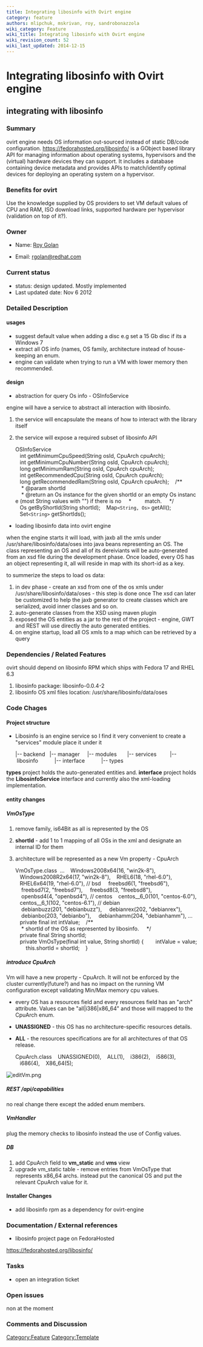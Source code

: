 ```yaml
---
title: Integrating libosinfo with Ovirt engine
category: feature
authors: mlipchuk, mskrivan, roy, sandrobonazzola
wiki_category: Feature
wiki_title: Integrating libosinfo with Ovirt engine
wiki_revision_count: 52
wiki_last_updated: 2014-12-15
---
```


# Integrating libosinfo with Ovirt engine

## integrating with libosinfo

### Summary

ovirt engine needs OS information out-sourced instead of static DB/code configuration. [<https://fedorahosted.org/libosinfo/>](libosinfo) is a GObject based library API for managing information about operating systems, hypervisors and the (virtual) hardware devices they can support. It includes a database containing device metadata and provides APIs to match/identify optimal devices for deploying an operating system on a hypervisor.

### Benefits for ovirt

Use the knowledge supplied by OS providers to set VM default values of CPU and RAM, ISO download links, supported hardware per hypervisor (validation on top of it?).

### Owner

*   Name: [ Roy Golan](User:MyUser)

<!-- -->

*   Email: <rgolan@redhat.com>

### Current status

*   status: design updated. Mostly implemented
*   Last updated date: Nov 6 2012

### Detailed Description

#### usages

*   suggest default value when adding a disc e.g set a 15 Gb disc if its a Windows 7
*   extract all OS info (names, OS family, architecture instead of house-keeping an enum.
*   engine can validate when trying to run a VM with lower memory then recommended.

#### design

*   abstraction for query Os info - OSInfoService

engine will have a service to abstract all interaction with libosinfo.

1.  the service will encapsulate the means of how to interact with the library itself
2.  the service will expose a required subset of libosinfo API

      OSInfoService
         int getMinimumCpuSpeed(String osId, CpuArch cpuArch);
         int getMinimumCpuNumber(String osId, CpuArch cpuArch);
         long getMinimumRam(String osId, CpuArch cpuArch);
         int getRecommendedCpu(String osId, CpuArch cpuArch);
         long getRecommendedRam(String osId, CpuArch cpuArch);
         /**
          * @param shortId
          * @return an Os instance for the given shortId or an empty Os instance (most String values with "") if there is no
          *         match.
          */
         Os getByShortId(String shortId);
         Map`<String, Os>` getAll();
         Set`<String>` getShortIds();

*   loading libosinfo data into ovirt engine

when the engine starts it will load, with jaxb all the xmls under /usr/share/libosinfo/data/oses into java beans
representing an OS. The class representing an OS and all of its dereiviants will be auto-generated from an xsd file during the
development phase. Once loaded, every OS has an object representing it, all will reside in map with its short-id as a key.

to summerize the steps to load os data:

1.  in dev phase - create an xsd from one of the os xmls under /usr/share/libosinfo/data/oses - this step is done once
     The xsd can later be customized to help the jaxb generator to create classes which are serialized, avoid inner classes and so on.
2.  auto-generate classes from the XSD using maven plugin
3.  exposed the OS entities as a jar to the rest of the project - engine, GWT and REST will use directly the auto generated entities.
4.  on engine startup, load all OS xmls to a map which can be retrieved by a query

### Dependencies / Related Features

ovirt should depend on libosinfo RPM which ships with Fedora 17 and RHEL 6.3

1.  libosinfo package: libosinfo-0.0.4-2
2.  libosinfo OS xml files location: /usr/share/libosinfo/data/oses

### Code Chages

#### Project structure

*   Libosinfo is an engine service so I find it very convenient to create a "services" module place it under it

      |-- backend
        |-- manager
          |-- modules
            |-- services
              |-- libosinfo
                |-- interface
                |-- types

**types** project holds the auto-generated entities and. **interface** project holds the **LibosinfoService** interface and currently also the xml-loading implementation.

#### entity changes

##### VmOsType

1.  remove family, is64Bit as all is represented by the OS
2.  **shortId** - add 1 to 1 mapping of all OSs in the xml and designate an internal ID for them
3.  architecture will be represented as a new Vm property - CpuArch

      VmOsType.class
       ...
         Windows2008x64(16, "win2k-8"),
         Windows2008R2x64(17, "win2k-8"),
         RHEL6(18, "rhel-6.0"),
         RHEL6x64(19, "rhel-6.0"),
      // bsd
          freebsd6(1, "freebsd6"),
          freebsd7(2, "freebsd7"),
          freebsd8(3, "freebsd8"),
          openbsd4(4, "openbsd4"),
      // centos
         centos__6_0(101, "centos-6.0"),
         centos__6_1(102, "centos-6.1"),
      // debian
          debianbuzz(201, "debianbuzz"),
          debianrex(202, "debianrex"),
          debianbo(203, "debianbo"),
          debianhamm(204, "debianhamm"),
      ...
         private final int intValue;
         /**
          * shortId of the OS as represented by libosinfo.
          */
         private final String shortId;
         private VmOsType(final int value, String shortId) {
             intValue = value;
             this.shortId = shortId;
         }

##### introduce CpuArch

Vm will have a new property - CpuArch. It will not be enforced by the cluster currently(future?) and has
no impact on the running VM configuration except validating Min/Max memory cpu values.

*   every OS has a resources field and every resources field has an "arch" attribute. Values can be "all|i386|x86_64" and those will mapped to the CpuArch enum.
*   **UNASSIGNED** - this OS has no architecture-specific resources details.
*   **ALL** - the resources specifications are for all architectures of that OS release.

      CpuArch.class
         UNASSIGNED(0),
         ALL(1),
         i386(2),
         i586(3),
         i686(4),
         X86_64(5);

![](editVm.png "editVm.png")

##### REST /api/capabilities

no real change there except the added enum members.

##### VmHandler

plug the memory checks to libosinfo instead the use of Config values.

##### DB

1.  add CpuArch field to **vm_static** and **vms** view
2.  upgrade vm_static table - remove entries from VmOsType that represents x86_64 archs.
    instead put the canonical OS and put the relevant CpuArch value for it.

#### Installer Changes

*   add libosinfo rpm as a dependency for ovirt-engine

### Documentation / External references

*   libosinfo project page on FedoraHosted

<https://fedorahosted.org/libosinfo/>

### Tasks

*   open an integration ticket

### Open issues

non at the moment

### Comments and Discussion

<Category:Feature> <Category:Template>
